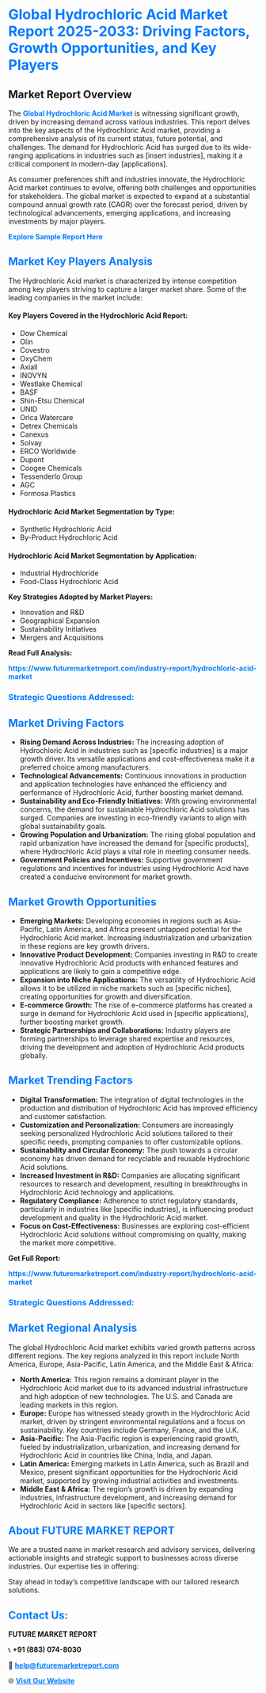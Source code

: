 <h1 style="color: #007BFF;">Global Hydrochloric Acid Market Report 2025-2033: Driving Factors, Growth Opportunities, and Key Players</h1>

<section id="overview">
<h2>Market Report Overview</h2>
<p>The <a href="https://www.futuremarketreport.com/industry-report/hydrochloric-acid-market" style="color: #007BFF; text-decoration: none;"><strong>Global Hydrochloric Acid Market</strong></a> is witnessing significant growth, driven by increasing demand across various industries. This report delves into the key aspects of the Hydrochloric Acid market, providing a comprehensive analysis of its current status, future potential, and challenges. The demand for Hydrochloric Acid has surged due to its wide-ranging applications in industries such as [insert industries], making it a critical component in modern-day [applications].</p>
<p>As consumer preferences shift and industries innovate, the Hydrochloric Acid market continues to evolve, offering both challenges and opportunities for stakeholders. The global market is expected to expand at a substantial compound annual growth rate (CAGR) over the forecast period, driven by technological advancements, emerging applications, and increasing investments by major players.</p>
</section>

<section id="overview">
<p><a href="https://www.futuremarketreport.com/request-sample/reportId=88556" style="color: #007BFF; text-decoration: none;"><strong>Explore Sample Report Here</strong></a></p>
</section>

<section id="key-players">
<h2 style="color: #007BFF;">Market Key Players Analysis</h2>
<p>The Hydrochloric Acid market is characterized by intense competition among key players striving to capture a larger market share. Some of the leading companies in the market include:</p>
<h4>Key Players Covered in the Hydrochloric Acid Report:</h4>
<ul><li>Dow Chemical</li><li>Olin</li><li>Covestro</li><li>OxyChem</li><li>Axiall</li><li>INOVYN</li><li>Westlake Chemical</li><li>BASF</li><li>Shin-Etsu Chemical</li><li>UNID</li><li>Orica Watercare</li><li>Detrex Chemicals</li><li>Canexus</li><li>Solvay</li><li>ERCO Worldwide</li><li>Dupont</li><li>Coogee Chemicals</li><li>Tessenderlo Group</li><li>AGC</li><li>Formosa Plastics</li></ul>
<h4>Hydrochloric Acid Market Segmentation by Type:</h4>
<ul><li>Synthetic Hydrochloric Acid</li><li>By-Product Hydrochloric Acid</li></ul>

<h4>Hydrochloric Acid Market Segmentation by Application:</h4>
<ul><li>Industrial Hydrochloride</li><li>Food-Class Hydrochloric Acid</li></ul>
<p><strong>Key Strategies Adopted by Market Players:</strong></p>
<ul>
<li>Innovation and R&D</li>
<li>Geographical Expansion</li>
<li>Sustainability Initiatives</li>
<li>Mergers and Acquisitions</li>
</ul>
</section>

<section>
<p><strong>Read Full Analysis: </strong></p><a href="https://www.futuremarketreport.com/industry-report/hydrochloric-acid-market" style="color: #007BFF; text-decoration: none;"><strong>https://www.futuremarketreport.com/industry-report/hydrochloric-acid-market</strong></a>
<h3 style="color: #007BFF;">Strategic Questions Addressed:</h3>
</section>

<section id="driving-factors">
<h2 style="color: #007BFF;">Market Driving Factors</h2>
<ul>
<li><strong>Rising Demand Across Industries:</strong> The increasing adoption of Hydrochloric Acid in industries such as [specific industries] is a major growth driver. Its versatile applications and cost-effectiveness make it a preferred choice among manufacturers.</li>
<li><strong>Technological Advancements:</strong> Continuous innovations in production and application technologies have enhanced the efficiency and performance of Hydrochloric Acid, further boosting market demand.</li>
<li><strong>Sustainability and Eco-Friendly Initiatives:</strong> With growing environmental concerns, the demand for sustainable Hydrochloric Acid solutions has surged. Companies are investing in eco-friendly variants to align with global sustainability goals.</li>
<li><strong>Growing Population and Urbanization:</strong> The rising global population and rapid urbanization have increased the demand for [specific products], where Hydrochloric Acid plays a vital role in meeting consumer needs.</li>
<li><strong>Government Policies and Incentives:</strong> Supportive government regulations and incentives for industries using Hydrochloric Acid have created a conducive environment for market growth.</li>
</ul>
</section>

<section id="growth-opportunities">
<h2 style="color: #007BFF;">Market Growth Opportunities</h2>
<ul>
<li><strong>Emerging Markets:</strong> Developing economies in regions such as Asia-Pacific, Latin America, and Africa present untapped potential for the Hydrochloric Acid market. Increasing industrialization and urbanization in these regions are key growth drivers.</li>
<li><strong>Innovative Product Development:</strong> Companies investing in R&D to create innovative Hydrochloric Acid products with enhanced features and applications are likely to gain a competitive edge.</li>
<li><strong>Expansion into Niche Applications:</strong> The versatility of Hydrochloric Acid allows it to be utilized in niche markets such as [specific niches], creating opportunities for growth and diversification.</li>
<li><strong>E-commerce Growth:</strong> The rise of e-commerce platforms has created a surge in demand for Hydrochloric Acid used in [specific applications], further boosting market growth.</li>
<li><strong>Strategic Partnerships and Collaborations:</strong> Industry players are forming partnerships to leverage shared expertise and resources, driving the development and adoption of Hydrochloric Acid products globally.</li>
</ul>
</section>

<section id="trending-factors">
<h2 style="color: #007BFF;">Market Trending Factors</h2>
<ul>
<li><strong>Digital Transformation:</strong> The integration of digital technologies in the production and distribution of Hydrochloric Acid has improved efficiency and customer satisfaction.</li>
<li><strong>Customization and Personalization:</strong> Consumers are increasingly seeking personalized Hydrochloric Acid solutions tailored to their specific needs, prompting companies to offer customizable options.</li>
<li><strong>Sustainability and Circular Economy:</strong> The push towards a circular economy has driven demand for recyclable and reusable Hydrochloric Acid solutions.</li>
<li><strong>Increased Investment in R&D:</strong> Companies are allocating significant resources to research and development, resulting in breakthroughs in Hydrochloric Acid technology and applications.</li>
<li><strong>Regulatory Compliance:</strong> Adherence to strict regulatory standards, particularly in industries like [specific industries], is influencing product development and quality in the Hydrochloric Acid market.</li>
<li><strong>Focus on Cost-Effectiveness:</strong> Businesses are exploring cost-efficient Hydrochloric Acid solutions without compromising on quality, making the market more competitive.</li>
</ul>
</section>

<section>
<p><strong>Get Full Report: </strong></p><a href="https://www.futuremarketreport.com/industry-report/hydrochloric-acid-market" style="color: #007BFF; text-decoration: none;"><strong>https://www.futuremarketreport.com/industry-report/hydrochloric-acid-market</strong></a>
<h3 style="color: #007BFF;">Strategic Questions Addressed:</h3>
</section>


<section id="regional-analysis">
<h2 style="color: #007BFF;">Market Regional Analysis</h2>
<p>The global Hydrochloric Acid market exhibits varied growth patterns across different regions. The key regions analyzed in this report include North America, Europe, Asia-Pacific, Latin America, and the Middle East & Africa:</p>
<ul>
<li><strong>North America:</strong> This region remains a dominant player in the Hydrochloric Acid market due to its advanced industrial infrastructure and high adoption of new technologies. The U.S. and Canada are leading markets in this region.</li>
<li><strong>Europe:</strong> Europe has witnessed steady growth in the Hydrochloric Acid market, driven by stringent environmental regulations and a focus on sustainability. Key countries include Germany, France, and the U.K.</li>
<li><strong>Asia-Pacific:</strong> The Asia-Pacific region is experiencing rapid growth, fueled by industrialization, urbanization, and increasing demand for Hydrochloric Acid in countries like China, India, and Japan.</li>
<li><strong>Latin America:</strong> Emerging markets in Latin America, such as Brazil and Mexico, present significant opportunities for the Hydrochloric Acid market, supported by growing industrial activities and investments.</li>
<li><strong>Middle East & Africa:</strong> The region’s growth is driven by expanding industries, infrastructure development, and increasing demand for Hydrochloric Acid in sectors like [specific sectors].</li>
</ul>
</section>

<footer>
<h2 style="color: #007BFF;">About FUTURE MARKET REPORT</h2>
<p>We are a trusted name in market research and advisory services, delivering actionable insights and strategic support to businesses across diverse industries. Our expertise lies in offering:</p>

<p>Stay ahead in today’s competitive landscape with our tailored research solutions.</p>

<h2 style="color: #007BFF;">Contact Us:</h2>
<p><strong>FUTURE MARKET REPORT</strong></p>
<p>📞 <strong>+91 (883) 074-8030</strong></p>
<p>📧 <strong><a href="mailto:help@futuremarketreport.com" style="color: #007BFF;">help@futuremarketreport.com</a></strong></p>
<p>🌐 <strong><a href="https://www.futuremarketreport.com/" style="color: #007BFF;">Visit Our Website</a></strong></p>
</footer>